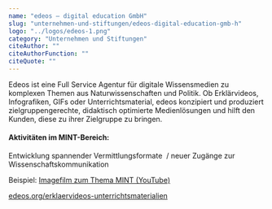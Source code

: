 ```yaml
---
name: "edeos – digital education GmbH"
slug: "unternehmen-und-stiftungen/edeos-digital-education-gmb-h"
logo: "../logos/edeos-1.png"
category: "Unternehmen und Stiftungen"
citeAuthor: ""
citeAuthorFunction: ""
citeQuote: ""
---
```


Edeos ist eine Full Service Agentur für digitale Wissensmedien zu komplexen Themen aus Naturwissenschaften und Politik. Ob Erklärvideos, Infografiken, GIFs oder Unterrichtsmaterial, edeos konzipiert und produziert zielgruppengerechte, didaktisch optimierte Medienlösungen und hilft den Kunden, diese zu ihrer Zielgruppe zu bringen.

#### Aktivitäten im MINT-Bereich:

Entwicklung spannender Vermittlungsformate  / neuer Zugänge zur Wissenschaftskommunikation

Beispiel: [Imagefilm zum Thema MINT (YouTube)](https://www.youtube.com/watch?v=ZlvSJ6l1Q8g)

[edeos.org/erklaervideos-unterrichtsmaterialien](http://edeos.org/kostenlose-erklaervideos/)

